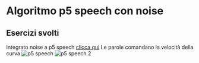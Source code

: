 # Algoritmo p5 speech con noise
## Esercizi svolti

Integrato noise a p5 speech [clicca qui](https://editor.p5js.org/AlessiaFallarino/full/9g9xaetnK)
Le parole comandano la velocità della curva
![p5 speech](https://user-images.githubusercontent.com/101516775/162713901-4d5f2183-9132-43c7-9a5d-18cd005431ed.JPG)
![p5 speech 2](https://user-images.githubusercontent.com/101516775/162713912-7bc612a1-7dec-49aa-992a-e8dc815e111f.JPG)
